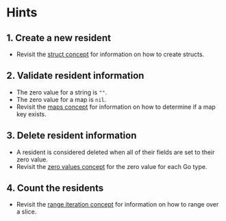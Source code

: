 # Hints

## 1. Create a new resident

- Revisit the [struct concept](/tracks/go/concepts/structs) for information on how to create structs.

## 2. Validate resident information

- The zero value for a string is `""`.
- The zero value for a map is `nil`.
- Revisit the [maps concept](/tracks/go/concepts/maps) for information on how to determine if a map key exists.

## 3. Delete resident information

- A resident is considered deleted when all of their fields are set to their zero value.
- Revisit the [zero values concept](/tracks/go/concepts/zero-values) for the zero value for each Go type.

## 4. Count the residents

- Revisit the [range iteration concept](/tracks/go/concepts/range-iteration) for information on how to range over a slice.
